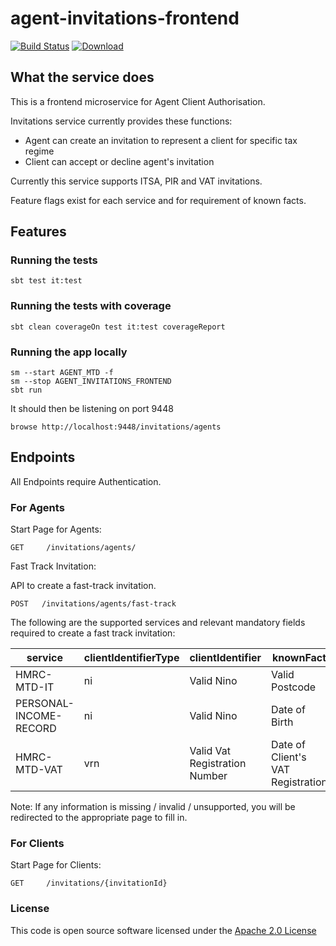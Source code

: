 # agent-invitations-frontend

[![Build Status](https://travis-ci.org/hmrc/agent-invitations-frontend.svg)](https://travis-ci.org/hmrc/agent-invitations-frontend) [ ![Download](https://api.bintray.com/packages/hmrc/releases/agent-invitations-frontend/images/download.svg) ](https://bintray.com/hmrc/releases/agent-invitations-frontend/_latestVersion)

## What the service does
This is a frontend microservice for Agent Client Authorisation.

Invitations service currently provides these functions:
 - Agent can create an invitation to represent a client for specific tax regime
 - Client can accept or decline agent's invitation

Currently this service supports ITSA, PIR and VAT invitations.

Feature flags exist for each service and for requirement of known facts.

## Features

### Running the tests

    sbt test it:test

### Running the tests with coverage

    sbt clean coverageOn test it:test coverageReport

### Running the app locally

    sm --start AGENT_MTD -f
    sm --stop AGENT_INVITATIONS_FRONTEND
    sbt run

It should then be listening on port 9448

    browse http://localhost:9448/invitations/agents

## Endpoints
All Endpoints require Authentication.

### For Agents

Start Page for Agents:

    GET   	/invitations/agents/

Fast Track Invitation:

API to create a fast-track invitation.

```
POST   /invitations/agents/fast-track
```

The following are the supported services and relevant mandatory fields required to create a fast track invitation:

|service|clientIdentifierType|clientIdentifier|knownFact|
|--------|---------|-------|-------|
|HMRC-MTD-IT|ni|Valid Nino|Valid Postcode|
|PERSONAL-INCOME-RECORD|ni|Valid Nino|Date of Birth|
|HMRC-MTD-VAT|vrn|Valid Vat Registration Number|Date of Client's VAT Registration|

Note: If any information is missing / invalid / unsupported, you will be redirected to the appropriate page to fill in.

### For Clients

Start Page for Clients:

    GET     /invitations/{invitationId}

### License 

This code is open source software licensed under the [Apache 2.0 License]("http://www.apache.org/licenses/LICENSE-2.0.html")
